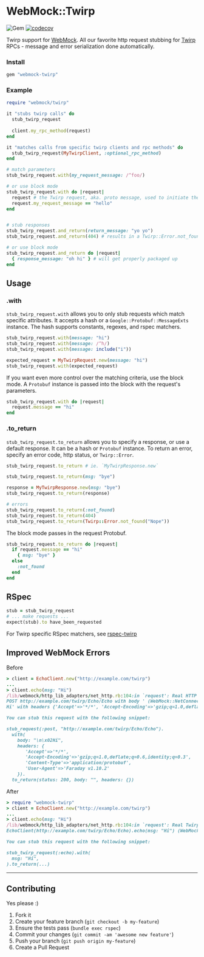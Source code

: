 WebMock::Twirp
======
![Gem](https://img.shields.io/gem/dt/webmock-twirp?style=plastic)
[![codecov](https://codecov.io/gh/dpep/webmock-twirp/branch/main/graph/badge.svg)](https://codecov.io/gh/dpep/webmock-twirp)

Twirp support for [WebMock](https://github.com/bblimke/webmock).  All our favorite http request stubbing for [Twirp](https://github.com/twitchtv/twirp) RPCs - message and error serialization done automatically.

###  Install
```ruby
gem "webmock-twirp"
```

###  Example
```ruby
require "webmock/twirp"

it "stubs twirp calls" do 
  stub_twirp_request
  
  client.my_rpc_method(request)
end

it "matches calls from specific twirp clients and rpc methods" do
  stub_twirp_request(MyTwirpClient, :optional_rpc_method)
end

# match parameters
stub_twirp_request.with(my_request_message: /^foo/)

# or use block mode
stub_twirp_request.with do |request|
  request # the Twirp request, aka. proto message, used to initiate the request
  request.my_request_message == "hello"
end


# stub responses
stub_twirp_request.and_return(return_message: "yo yo")
stub_twirp_request.and_return(404) # results in a Twirp::Error.not_found

# or use block mode
stub_twirp_request.and_return do |request|
  { response_message: "oh hi" } # will get properly packaged up
end
```


## Usage

### .with
`stub_twirp_request.with` allows you to only stub requests which match specific attributes.  It accepts a hash or a `Google::Protobuf::MessageExts` instance.  The hash supports constants, regexes, and rspec matchers.

```ruby
stub_twirp_request.with(message: "hi")
stub_twirp_request.with(message: /^h/)
stub_twirp_request.with(message: include("i"))

expected_request = MyTwirpRequest.new(message: "hi")
stub_twirp_request.with(expected_request)
```


If you want even more control over the matching criteria, use the block mode.  A `Protobuf` instance is passed into the block with the request's parameters.

```ruby
stub_twirp_request.with do |request|
  request.message == "hi"
end
```


### .to_return
`stub_twirp_request.to_return` allows you to specify a response, or use a default response.  It can be a hash or `Protobuf` instance.  To return an error, specify an error code, http status, or `Twirp::Error`.

```ruby
stub_twirp_request.to_return # ie. `MyTwirpResponse.new`

stub_twirp_request.to_return(msg: "bye")

response = MyTwirpResponse.new(msg: "bye")
stub_twirp_request.to_return(response)

# errors
stub_twirp_request.to_return(:not_found)
stub_twirp_request.to_return(404)
stub_twirp_request.to_return(Twirp::Error.not_found("Nope"))
```

The block mode passes in the request Protobuf.
```ruby
stub_twirp_request.to_return do |request|
  if request.message == "hi"
    { msg: "bye" }
  else
    :not_found
  end
end
```

## RSpec
```ruby
stub = stub_twirp_request
# ... make requests ...
expect(stub).to have_been_requested
```

For Twirp specific RSpec matchers, see [rspec-twirp](https://github.com/dpep/rspec-twirp)


## Improved WebMock Errors
Before
```ruby
> client = EchoClient.new("http://example.com/twirp")
...
> client.echo(msg: "Hi")
/lib/webmock/http_lib_adapters/net_http.rb:104:in `request': Real HTTP connections are disabled. Unregistered request: 
POST http://example.com/twirp/Echo/Echo with body ' (WebMock::NetConnectNotAllowedError)
Hi' with headers {'Accept'=>'*/*', 'Accept-Encoding'=>'gzip;q=1.0,deflate;q=0.6,identity;q=0.3', 'Content-Type'=>'application/protobuf', 'User-Agent'=>'Faraday v1.10.2'}

You can stub this request with the following snippet:

stub_request(:post, "http://example.com/twirp/Echo/Echo").
  with(
    body: "\n\x02Hi",
    headers: {
       'Accept'=>'*/*',
       'Accept-Encoding'=>'gzip;q=1.0,deflate;q=0.6,identity;q=0.3',
       'Content-Type'=>'application/protobuf',
       'User-Agent'=>'Faraday v1.10.2'
    }).
  to_return(status: 200, body: "", headers: {})
```

After
```ruby
> require "webmock-twirp"
> client = EchoClient.new("http://example.com/twirp")
...
> client.echo(msg: "Hi")
/lib/webmock/http_lib_adapters/net_http.rb:104:in `request': Real Twirp connections are disabled. Unregistered request: 
EchoClient(http://example.com/twirp/Echo/Echo).echo(msg: "Hi") (WebMock::NetConnectNotAllowedError)

You can stub this request with the following snippet:

stub_twirp_request(:echo).with(
  msg: "Hi",
).to_return(...)
```

----
## Contributing

Yes please  :)

1. Fork it
1. Create your feature branch (`git checkout -b my-feature`)
1. Ensure the tests pass (`bundle exec rspec`)
1. Commit your changes (`git commit -am 'awesome new feature'`)
1. Push your branch (`git push origin my-feature`)
1. Create a Pull Request
